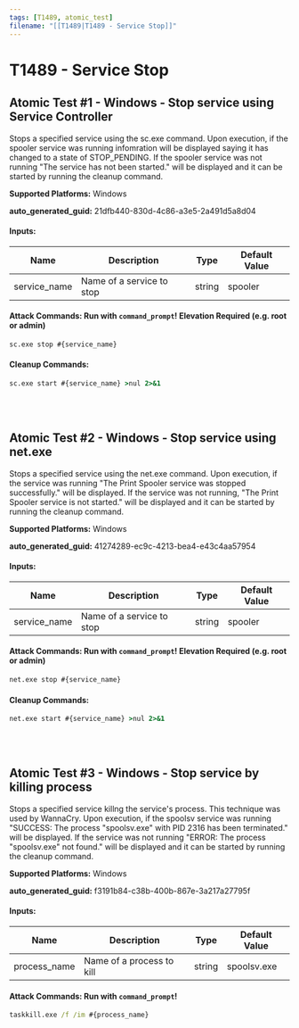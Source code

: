 ```yaml
---
tags: [T1489, atomic_test]
filename: "[[T1489|T1489 - Service Stop]]"
---
```

# T1489 - Service Stop

## Atomic Test #1 - Windows - Stop service using Service Controller
Stops a specified service using the sc.exe command. Upon execution, if the spooler service was running infomration will be displayed saying
it has changed to a state of STOP_PENDING. If the spooler service was not running "The service has not been started." will be displayed and it can be
started by running the cleanup command.

**Supported Platforms:** Windows


**auto_generated_guid:** 21dfb440-830d-4c86-a3e5-2a491d5a8d04





#### Inputs:
| Name | Description | Type | Default Value |
|------|-------------|------|---------------|
| service_name | Name of a service to stop | string | spooler|


#### Attack Commands: Run with `command_prompt`!  Elevation Required (e.g. root or admin) 


```cmd
sc.exe stop #{service_name}
```

#### Cleanup Commands:
```cmd
sc.exe start #{service_name} >nul 2>&1
```





<br/>
<br/>

## Atomic Test #2 - Windows - Stop service using net.exe
Stops a specified service using the net.exe command. Upon execution, if the service was running "The Print Spooler service was stopped successfully."
will be displayed. If the service was not running, "The Print Spooler service is not started." will be displayed and it can be
started by running the cleanup command.

**Supported Platforms:** Windows


**auto_generated_guid:** 41274289-ec9c-4213-bea4-e43c4aa57954





#### Inputs:
| Name | Description | Type | Default Value |
|------|-------------|------|---------------|
| service_name | Name of a service to stop | string | spooler|


#### Attack Commands: Run with `command_prompt`!  Elevation Required (e.g. root or admin) 


```cmd
net.exe stop #{service_name}
```

#### Cleanup Commands:
```cmd
net.exe start #{service_name} >nul 2>&1
```





<br/>
<br/>

## Atomic Test #3 - Windows - Stop service by killing process
Stops a specified service killng the service's process.
This technique was used by WannaCry. Upon execution, if the spoolsv service was running "SUCCESS: The process "spoolsv.exe" with PID 2316 has been terminated."
will be displayed. If the service was not running "ERROR: The process "spoolsv.exe" not found." will be displayed and it can be
started by running the cleanup command.

**Supported Platforms:** Windows


**auto_generated_guid:** f3191b84-c38b-400b-867e-3a217a27795f





#### Inputs:
| Name | Description | Type | Default Value |
|------|-------------|------|---------------|
| process_name | Name of a process to kill | string | spoolsv.exe|


#### Attack Commands: Run with `command_prompt`! 


```cmd
taskkill.exe /f /im #{process_name}
```






<br/>
